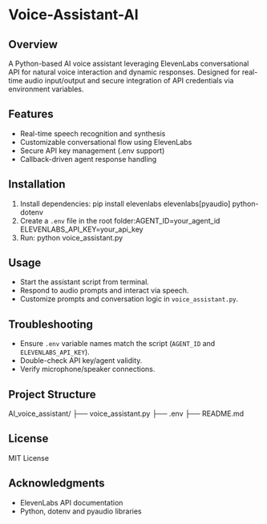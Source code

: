 # Voice-Assistant-AI

## Overview

A Python-based AI voice assistant leveraging ElevenLabs conversational API for natural voice interaction and dynamic responses. Designed for real-time audio input/output and secure integration of API credentials via environment variables.

## Features

- Real-time speech recognition and synthesis  
- Customizable conversational flow using ElevenLabs  
- Secure API key management (.env support)  
- Callback-driven agent response handling

## Installation

1. Install dependencies: pip install elevenlabs elevenlabs[pyaudio] python-dotenv
2. Create a `.env` file in the root folder:AGENT_ID=your_agent_id
ELEVENLABS_API_KEY=your_api_key
3. Run: python voice_assistant.py


## Usage

- Start the assistant script from terminal.  
- Respond to audio prompts and interact via speech.
- Customize prompts and conversation logic in `voice_assistant.py`.

## Troubleshooting

- Ensure `.env` variable names match the script (`AGENT_ID` and `ELEVENLABS_API_KEY`).  
- Double-check API key/agent validity.  
- Verify microphone/speaker connections.

## Project Structure

AI_voice_assistant/
├── voice_assistant.py
├── .env
├── README.md


## License

MIT License

## Acknowledgments

- ElevenLabs API documentation  
- Python, dotenv and pyaudio libraries


 
